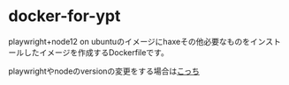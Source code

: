 # docker-for-ypt

playwright+node12 on ubuntuのイメージにhaxeその他必要なものをインストールしたイメージを作成するDockerfileです。

playwrightやnodeのversionの変更をする場合は[こっち](https://github.com/takashiski/playwright-node12-container)
